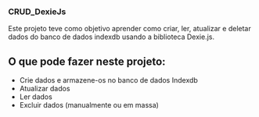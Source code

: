 ### CRUD_DexieJs
Este projeto teve como objetivo aprender como criar, ler, atualizar e deletar dados do banco de dados indexdb usando a biblioteca Dexie.js.

## O que pode fazer neste projeto:
* Crie dados e armazene-os no banco de dados Indexdb
* Atualizar dados
* Ler dados
* Excluir dados (manualmente ou em massa)
